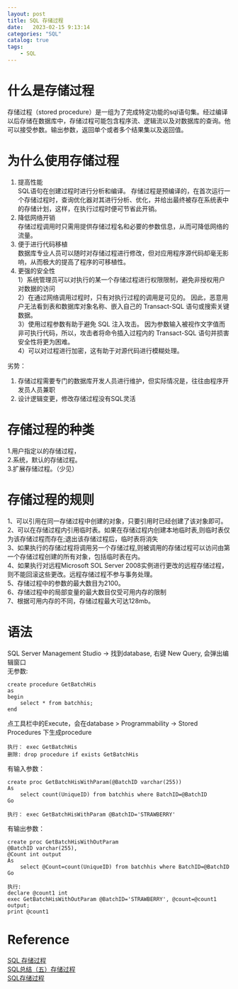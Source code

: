 ```yaml
---
layout: post
title: SQL 存储过程
date:   2023-02-15 9:13:14
categories: "SQL"
catalog: true
tags: 
    - SQL
---
```


# 什么是存储过程  
存储过程（stored procedure）是一组为了完成特定功能的sql语句集。经过编译以后存储在数据库中，存储过程可能包含程序流、逻辑流以及对数据库的查询。他可以接受参数。输出参数，返回单个或者多个结果集以及返回值。  

# 为什么使用存储过程  
1. 提高性能  
SQL语句在创建过程时进行分析和编译。 存储过程是预编译的，在首次运行一个存储过程时，查询优化器对其进行分析、优化，并给出最终被存在系统表中的存储计划，这样，在执行过程时便可节省此开销。  
2. 降低网络开销  
存储过程调用时只需用提供存储过程名和必要的参数信息，从而可降低网络的流量。  
3. 便于进行代码移植  
数据库专业人员可以随时对存储过程进行修改，但对应用程序源代码却毫无影响，从而极大的提高了程序的可移植性。  
4. 更强的安全性  
1）系统管理员可以对执行的某一个存储过程进行权限限制，避免非授权用户对数据的访问  
2）在通过网络调用过程时，只有对执行过程的调用是可见的。 因此，恶意用户无法看到表和数据库对象名称、嵌入自己的 Transact-SQL 语句或搜索关键数据。  
3）使用过程参数有助于避免 SQL 注入攻击。 因为参数输入被视作文字值而非可执行代码，所以，攻击者将命令插入过程内的 Transact-SQL 语句并损害安全性将更为困难。  
4）可以对过程进行加密，这有助于对源代码进行模糊处理。   

劣势：  
1. 存储过程需要专门的数据库开发人员进行维护，但实际情况是，往往由程序开发员人员兼职  
2. 设计逻辑变更，修改存储过程没有SQL灵活  

# 存储过程的种类  
1.用户指定以的存储过程，  
2.系统，默认的存储过程。  
3.扩展存储过程。（少见）  

# 存储过程的规则  
1、可以引用在同一存储过程中创建的对象，只要引用时已经创建了该对象即可。  
2、可以在存储过程内引用临时表。如果在存储过程内创建本地临时表,则临时表仅为该存储过程而存在;退出该存储过程后，临时表将消失  
3、如果执行的存储过程将调用另一个存储过程,则被调用的存储过程可以访问由第一个存储过程创建的所有对象，包括临时表在内。   
4、如果执行对远程Microsoft SOL Server 2008实例进行更改的远程存储过程，则不能回滚这些更改。远程存储过程不参与事务处理。   
5、存储过程中的参数的最大数目为2100。  
6、存储过程中的局部变量的最大数目仅受可用内存的限制  
7、根据可用内存的不同，存储过程最大可达128mb。  

# 语法

SQL Server Management Studio -> 找到database, 右键 New Query, 会弹出编辑窗口  
无参数:  

    create procedure GetBatchHis
    as
    begin
        select * from batchhis;
    end

点工具栏中的Execute，会在database > Programmability -> Stored Procedures 下生成procedure

    执行： exec GetBatchHis
    删除: drop procedure if exists GetBatchHis

有输入参数：

    create proc GetBatchHisWithParam(@BatchID varchar(255))
    As
        select count(UniqueID) from batchhis where BatchID=@BatchID
    Go

    执行： exec GetBatchHisWithParam @BatchID='STRAWBERRY'

有输出参数：

    create proc GetBatchHisWithOutParam
    @BatchID varchar(255),
    @Count int output
    As
        select @Count=count(UniqueID) from batchhis where BatchID=@BatchID
    Go

    执行: 
    declare @count1 int
    exec GetBatchHisWithOutParam @BatchID='STRAWBERRY', @count=@count1 output;
    print @count1

# Reference  
[SQL 存储过程](https://blog.csdn.net/paoe1612205661/article/details/127280048)  
[SQL总结（五）存储过程](https://www.cnblogs.com/yank/p/4235609.html)  
[SQL存储过程](https://www.jianshu.com/p/77c888044efd)  